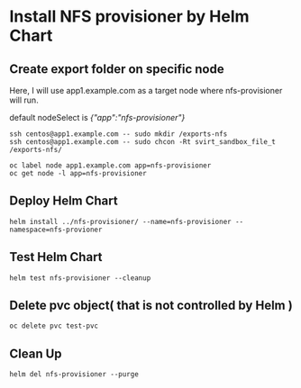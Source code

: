 # Install NFS provisioner by Helm Chart

## Create export folder on specific node

Here, I will use app1.example.com as a target node where nfs-provisioner will run.

default nodeSelect is *{"app":"nfs-provisioner"}*
```
ssh centos@app1.example.com -- sudo mkdir /exports-nfs
ssh centos@app1.example.com -- sudo chcon -Rt svirt_sandbox_file_t /exports-nfs/

oc label node app1.example.com app=nfs-provisioner 
oc get node -l app=nfs-provisioner

```

## Deploy Helm Chart
```
helm install ../nfs-provisioner/ --name=nfs-provisioner --namespace=nfs-provioner
```

## Test Helm Chart
```
helm test nfs-provisioner --cleanup
```

## Delete pvc object( that is not controlled by Helm )
```
oc delete pvc test-pvc
```

## Clean Up
```
helm del nfs-provisioner --purge
```
